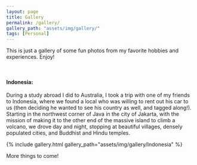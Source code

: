 ```yaml
---
layout: page
title: Gallery
permalink: /gallery/
gallery_path: "assets/img/gallery/"
tags: [Personal]
---
```


This is just a gallery of some fun photos from my favorite hobbies and experiences. Enjoy!

<br />

#### Indonesia:
During a study abroad I did to Australia, I took a trip with one of my friends to Indonesia, where we found a local who was willing to rent out his car to us (then deciding he wanted to see his country as well, and tagged along!). Starting in the northwest corner of Java in the city of Jakarta, with the mission of making it to the other end of the massive island to climb a volcano, we drove day and night, stopping at beautiful villages, densely populated cities, and Buddhist and Hindu temples. 

{% include gallery.html gallery_path="assets/img/gallery/Indonesia" %}

More things to come!